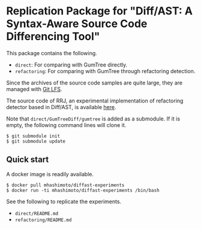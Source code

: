 # Replication Package for "Diff/AST: A Syntax-Aware Source Code Differencing Tool"

This package contains the following.
* `direct`: For comparing with GumTree directly.
* `refactoring`: For comparing with GumTree through refactoring detection.

Since the archives of the source code samples are quite large, they are managed with [Git LFS](https://git-lfs.github.com/).

The source code of RRJ, an experimental implementation of refactoring detector based in Diff/AST, is available [here](https://github.com/mstmhsmt/rrj).

Note that `direct/GumTreeDiff/gumtree` is added as a submodule. If it is empty, the following command lines will clone it.
```
$ git submodule init
$ git submodule update
```

## Quick start

A docker image is readily available.
```
$ docker pull mhashimoto/diffast-experiments
$ docker run -ti mhashimoto/diffast-experiments /bin/bash
```

See the following to replicate the experiments.
* `direct/README.md`
* `refactoring/README.md`
